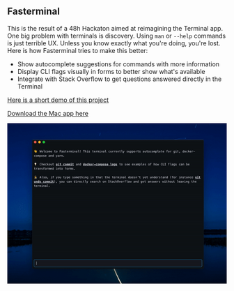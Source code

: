 
## Fasterminal

This is the result of a 48h Hackaton aimed at reimagining the Terminal app. One big problem with terminals is discovery. Using `man` or `--help` commands is just terrible UX. Unless you know exactly what you're doing, you're lost. Here is how Fasterminal tries to make this better:
* Show autocomplete suggestions for commands with more information
* Display CLI flags visually in forms to better show what's available
* Integrate with Stack Overflow to get questions answered directly in the Terminal

[Here is a short demo of this project](https://www.loom.com/share/ad2b31e0927449d78448c3a2b06d120c)

[Download the Mac app here](https://drive.google.com/file/d/1hthB1CNvwEs3v5dB9qMQDFkH0GCjgzkD/view?usp=sharing)

![Fasterminal Preview](assets/preview.gif)
